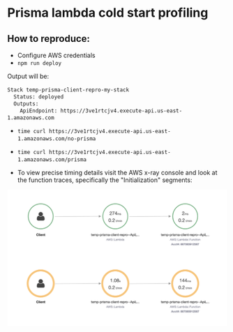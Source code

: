 # Prisma lambda cold start profiling

## How to reproduce:

- Configure AWS credentials
- `npm run deploy`

Output will be:

```
Stack temp-prisma-client-repro-my-stack
  Status: deployed
  Outputs:
    ApiEndpoint: https://3ve1rtcjv4.execute-api.us-east-1.amazonaws.com
```

- `time curl https://3ve1rtcjv4.execute-api.us-east-1.amazonaws.com/no-prisma`
- `time curl https://3ve1rtcjv4.execute-api.us-east-1.amazonaws.com/prisma`

- To view precise timing details visit the AWS x-ray console and look at the function traces, specifically the "Initialization" segments:

![xray](xray.png)
